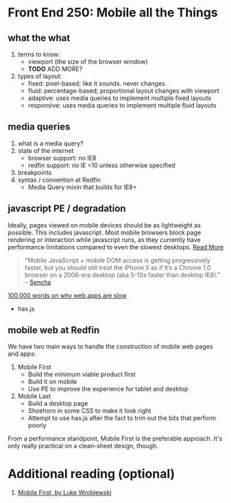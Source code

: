 # Front End 250: Mobile all the Things


## what the what

1. terms to know:
	* viewport (the size of the browser window)
	* **TODO** ADD MORE?
2. types of layout:
	* fixed: pixel-based; like it sounds. never changes.
	* fluid: percentage-based; proportional layout changes with viewport
	* adaptive: uses media queries to implement multiple fixed layouts
	* responsive: uses media queries to implement multiple fluid layouts


## media queries

1. what is a media query? 
2. state of the internet
	* browser support: no IE8
	* redfin support: no IE <10 unless otherwise specified
3. breakpoints
4. syntax / convention at Redfin
	* Media Query mixin that builds for IE8+


## javascript PE / degradation

Ideally, pages viewed on mobile devices should be as lightweight as possible. This includes javascript. Most mobile browsers block page rendering or interaction while javascript runs, as they currently have performance limitations compared to even the slowest desktops. [Read More][sencha-perf]

> "Mobile JavaScript + mobile DOM access is getting progressively faster, but you should still treat the iPhone 5 as if it’s a Chrome 1.0 browser on a 2008-era desktop (aka 5–10x faster than desktop IE8)." – [Sencha][sencha-perf]

[100,000 words on why web apps are slow][sealed]

* has.js


## mobile web at Redfin

We have two main ways to handle the construction of mobile web pages and apps:

1. Mobile First
	* Build the minimum viable product first
	* Build it on mobile
	* Use PE to improve the experience for tablet and desktop
2. Mobile Last
	* Build a desktop page
	* Shoehorn in some CSS to make it look right
	* Attempt to use has.js after the fact to trim out the bits that perform poorly

From a performance standpoint, Mobile First is the preferable approach. It's only really practical on a clean-sheet design, though.


# Additional reading (optional)

1. [Mobile First, by Luke Wroblewski][mflw]

<!-- LINKS -->

 [sencha-perf]: http://www.sencha.com/blog/5-myths-about-mobile-web-performance/
 [sealed]: http://sealedabstract.com/rants/why-mobile-web-apps-are-slow/
 [mflw]: http://www.abookapart.com/products/mobile-first